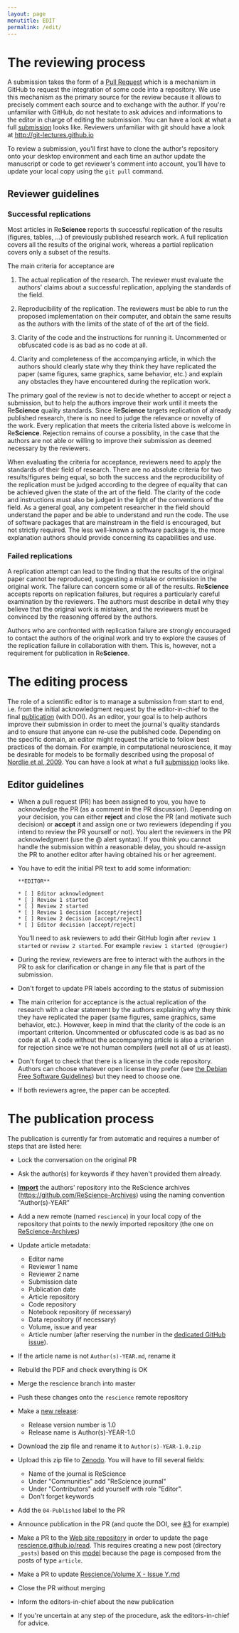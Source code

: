 ```yaml
---
layout: page
menutitle: EDIT
permalink: /edit/
---
```



# The reviewing process

A submission takes the form of a
[Pull Request](https://help.github.com/articles/using-pull-requests/) which is
a mechanism in GitHub to request the integration of some code into a
repository. We use this mechanism as the primary source for the review because
it allows to precisely comment each source and to exchange with the author. If
you're unfamiliar with GitHub, do not hesitate to ask advices and informations
to the editor in charge of editing the submission. You can have a look at what
a full [submission](https://github.com/ReScience/ReScience-submission/pull/3)
looks like. Reviewers unfamiliar with git should have a look at
http://git-lectures.github.io

To review a submission, you'll first have to clone the author's repository onto
your desktop environment and each time an author update the manuscript or code
to get reviewer's comment into account, you'll have to update your local copy
using the `git pull` command.

## Reviewer guidelines

### Successful replications

Most articles in Re**Science** reports th successful replication of the
results (figures, tables, ...) of previously published research work.
A full replication covers all the results of the original work, whereas
a partial replication covers only a subset of the results.

The main criteria for acceptance are

 1. The actual replication of the research. The reviewer must evaluate
    the authors' claims about a successful replication, applying the
    standards of the field.

 2. Reproducibility of the replication. The reviewers must be able
    to run the proposed implementation on their computer, and obtain
    the same results as the authors with the limits of the state of
    of the art of the field.

 3. Clarity of the code and the instructions for running it.
    Uncommented or obfuscated code is as bad as no code at all.

 4. Clarity and completeness of the accompanying article, in which the
    authors should clearly state why they think they have replicated
    the paper (same figures, same graphics, same behavior, etc.) and
    explain any obstacles they have encountered during the replication
    work.

The primary goal of the review is not to decide whether to accept or
reject a submission, but to help the authors improve their work until
it meets the Re**Science** quality standards. Since Re**Science**
targets replication of already published research, there is no need to
judge the relevance or novelty of the work. Every replication that
meets the criteria listed above is welcome in Re**Science**.
Rejection remains of course a possiblity, in the case that the
authors are not able or willing to improve their submission as
deemed necessary by the reviewers.

When evaluating the criteria for acceptance, reviewers need to apply
the standards of their field of research. There are no absolute
criteria for two results/figures being equal, so both the success and
the reproducibility of the replication must be judged according to
the degree of equality that can be achieved given the state of the
art of the field. The clarity of the code and instructions must also
be judged in the light of the conventions of the field. As a general
goal, any competent researcher in the field should understand the
paper and be able to understand and run the code. The use of
software packages that are mainstream in the field is encouraged,
but not strictly required. The less well-known a software package
is, the more explanation authors should provide concerning its
capabilities and use.

### Failed replications

A replication attempt can lead to the finding that the results of the
original paper cannot be reproduced, suggesting a mistake or ommission
in the original work. The failure can concern some or all of the results.
Re**Science** accepts reports on replication failures, but requires a
particularly careful examination by the reviewers. The authors must describe
in detail why they believe that the original work is mistaken, and the
reviewers must be convinced by the reasoning offered by the authors.

Authors who are confronted with replication failure are strongly encouraged
to contact the authors of the original work and try to explore the causes
of the replication failure in collaboration with them. This is, however, not
a requirement for publication in Re**Science**.


# The editing process

The role of a scientific editor is to manage a submission from start to end, i.e.
from the initial acknowledgment request by the editor-in-chief to the final
[publication](../read) (with DOI). As an editor, your goal is to help authors improve their
submission in order to meet the journal's quality standards and to ensure that anyone
can re-use the published code. Depending on the specific domain, an editor might
request the article to follow best practices of the domain. For example,
in computational neuroscience, it may be desirable for models to be formally
described using the proposal of
[Nordlie et al, 2009](http://journals.plos.org/ploscompbiol/article?id=10.1371/journal.pcbi.1000456). You
can have a look at what a full
[submission](https://github.com/ReScience/ReScience-submission/pull/3) looks
like.


## Editor guidelines

* When a pull request (PR) has been assigned to you, you have to acknowledge
   the PR (as a comment in the PR discussion). Depending on your decision, you
   can either **reject** and close the PR (and motivate such decision) or
   **accept** it and assign one or two reviewers (depending if you intend to
   review the PR yourself or not). You alert the reviewers in the PR
   acknowledgment (use the @ alert syntax). If you think you cannot handle the
   submission within a reasonable delay, you should re-assign the PR to another editor
   after having obtained his or her agreement.

* You have to edit the initial PR text to add some information:

  ```
  **EDITOR**

  * [ ] Editor acknowledgment
  * [ ] Review 1 started
  * [ ] Review 2 started
  * [ ] Review 1 decision [accept/reject]
  * [ ] Review 2 decision [accept/reject]
  * [ ] Editor decision [accept/reject]
  ```

   You'll need to ask reviewers to add their GitHub login after `review 1
   started` or `review 2 started`.  For example `review 1 started (@rougier)`

* During the review, reviewers are free to interact with the authors in the PR to ask for
  clarification or change in any file that is part of the submission.

* Don't forget to update PR labels according to the status of submission

* The main criterion for acceptance is the actual replication of the research
  with a clear statement by the authors explaining why they think they have
  replicated the paper (same figures, same graphics, same behavior,
  etc.). However, keep in mind that the clarity of the code is an important
  criterion. Uncommented or obfuscated code is as bad as no code at all. A code
  without the accompanying article is also a criterion for rejection since
  we're not human compilers (well not all of us at least).

* Don't forget to check that there is a license in the code repository. Authors can
  choose whatever open license they prefer (see
  [the Debian Free Software Guidelines](https://www.debian.org/social_contract#guidelines))
  but they need to choose one.

* If both reviewers agree, the paper can be accepted.


# The publication process

The publication is currently far from automatic and requires a number of steps
that are listed here:
  
  * Lock the conversation on the original PR
  * Ask the author(s) for keywords if they haven't provided them already.
  * **[Import](https://import.github.com/)** the authors' repository into the
    ReScience archives (https://github.com/ReScience-Archives) using the naming
    convention "Author(s)-YEAR"
  * Add a new remote (named `rescience`) in your local copy of the repository
    that points to the newly imported repository (the one on
    [ReScience-Archives](https://github.com/ReScience-Archives))
  * Update article metadata:
    - Editor name
    - Reviewer 1 name
    - Reviewer 2 name
    - Submission date
    - Publication date
    - Article repository
    - Code repository
    - Notebook repository (if necessary)
    - Data repository (if necessary)
    - Volume, issue and year
    - Article number (after reserving the number in the [dedicated GitHub
      issue](https://github.com/ReScience/ReScience/issues/48)).
  * If the article name is not `Author(s)-YEAR.md`, rename it
  * Rebuild the PDF and check everything is OK
  * Merge the rescience branch into master
  * Push these changes onto the `rescience` remote repository
  * Make a [new release](https://help.github.com/articles/creating-releases/):
    - Release version number is 1.0
    - Release name is Author(s)-YEAR-1.0
   
  * Download the zip file and rename it to `Author(s)-YEAR-1.0.zip`
  * Upload this zip file to [Zenodo](https://zenodo.org/deposit/?c=rescience).
    You will have to fill several fields:
    - Name of the journal is ReScience
    - Under "Communities" add "ReScience journal" 
    - Under "Contributors" add yourself with role "Editor".
    - Don't forget keywords
  
  * Add the `04-Published` label to the PR
  * Announce publication in the PR (and quote the DOI, see
    [#3](https://github.com/ReScience/ReScience-submission/pull/3) for example)
  * Make a PR to the [Web site repository](https://github.com/ReScience/rescience.github.io)
    in order to update the page [rescience.github.io/read](http://rescience.github.io/read/). 
    This requires creating a new post (directory `_posts`) based on this
    [model](https://raw.githubusercontent.com/rougier/rescience.github.io/master/_posts/2015-08-14-Topalidou-Rougier.md)
    because the page is composed from the posts of type `article`.
  * Make a PR to update [Rescience/Volume X - Issue Y.md](https://github.com/ReScience/ReScience)
  * Close the PR without merging
  * Inform the editors-in-chief about the new publication
  * If you're uncertain at any step of the procedure, ask
    the editors-in-chief for advice.
